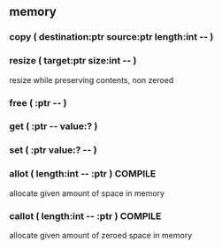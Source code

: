## memory



### copy ( destination:ptr source:ptr length:int -- )
### resize ( target:ptr size:int -- )
resize while preserving contents, non zeroed
### free ( :ptr -- )

### get ( :ptr -- value:? )
### set ( :ptr value:? -- )

### allot ( length:int -- :ptr ) COMPILE
allocate given amount of space in memory
### callot ( length:int -- :ptr ) COMPILE
allocate given amount of zeroed space in memory